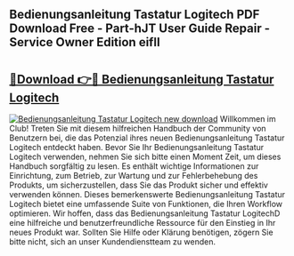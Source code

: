 ## Bedienungsanleitung Tastatur Logitech PDF Download Free - Part-hJT User Guide Repair - Service Owner Edition eiflI

# <h2><a href="http://df1h488.blite.top/?on=Bedienungsanleitung+Tastatur+Logitech">🔗Download 👉🔴 Bedienungsanleitung Tastatur Logitech</a></h2>

[![Bedienungsanleitung Tastatur Logitech new download](https://i.imgur.com/lujVjoI.png)](http://df1h488.blite.top/?on=Bedienungsanleitung+Tastatur+Logitech)
Willkommen im Club! Treten Sie mit diesem hilfreichen Handbuch der Community von Benutzern bei, die das Potenzial ihres neuen Bedienungsanleitung Tastatur Logitech entdeckt haben. Bevor Sie Ihr Bedienungsanleitung Tastatur Logitech verwenden, nehmen Sie sich bitte einen Moment Zeit, um dieses Handbuch sorgfältig zu lesen. Es enthält wichtige Informationen zur Einrichtung, zum Betrieb, zur Wartung und zur Fehlerbehebung des Produkts, um sicherzustellen, dass Sie das Produkt sicher und effektiv verwenden können. Dieses bemerkenswerte Bedienungsanleitung Tastatur Logitech bietet eine umfassende Suite von Funktionen, die Ihren Workflow optimieren. Wir hoffen, dass das Bedienungsanleitung Tastatur LogitechD eine hilfreiche und benutzerfreundliche Ressource für den Einstieg in Ihr neues Produkt war. Sollten Sie Hilfe oder Klärung benötigen, zögern Sie bitte nicht, sich an unser Kundendienstteam zu wenden.
